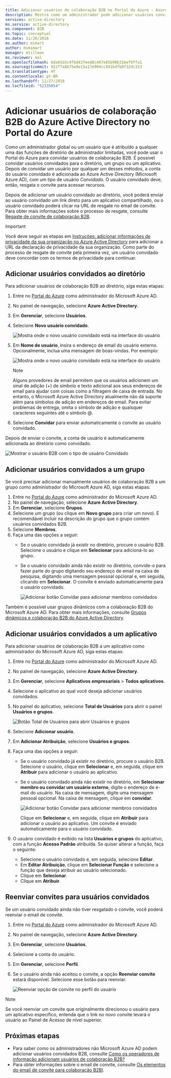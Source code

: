 ```yaml
---
title: Adicionar usuários de colaboração B2B no Portal do Azure - Azure Active Directory | Microsoft Docs
description: Mostra como um administrador pode adicionar usuários convidados ao diretório de uma organização parceira usando a colaboração B2B do Azure Active Directory (Microsoft Azure AD).
services: active-directory
ms.service: active-directory
ms.component: B2B
ms.topic: conceptual
ms.date: 11/26/2018
ms.author: mimart
author: msmimart
manager: mtillman
ms.reviewer: mal
ms.openlocfilehash: bda01b5c9fbd43feed8c407e85b90b31bef0ffa1
ms.sourcegitcommit: 922f7a8b75e9e15a17e904cc941bdfb0f32dc153
ms.translationtype: HT
ms.contentlocale: pt-BR
ms.lasthandoff: 11/27/2018
ms.locfileid: "52335054"
---
```

# <a name="add-azure-active-directory-b2b-collaboration-users-in-the-azure-portal"></a>Adicionar usuários de colaboração B2B do Azure Active Directory no Portal do Azure

Como um administrador global ou um usuário que é atribuído a qualquer uma das funções de diretório de administrador limitadas, você pode usar o Portal do Azure para convidar usuários de colaboração B2B. É possível convidar usuários convidados para o diretório, um grupo ou um aplicativo. Depois de convidar um usuário por qualquer um desses métodos, a conta do usuário convidado é adicionada ao Azure Active Directory (Microsoft Azure AD), com um tipo de usuário *Convidado*. O usuário convidado deve, então, resgata o convite para acessar recursos.

Depois de adicionar um usuário convidado ao diretório, você poderá enviar ao usuário convidado um link direto para um aplicativo compartilhado, ou o usuário convidado poderá clicar na URL de resgate no email de convite. Para obter mais informações sobre o processo de resgate, consulte [Regaste de convite de colaboração B2B](redemption-experience.md).

> [!IMPORTANT]
> Você deve seguir as etapas em [Instruções: adicionar informações de privacidade da sua organização no Azure Active Directory](https://aka.ms/adprivacystatement) para adicionar a URL da declaração de privacidade da sua organização. Como parte do processo de resgate de convite pela primeira vez, um usuário convidado deve concordar com os termos de privacidade para continuar. 

## <a name="add-guest-users-to-the-directory"></a>Adicionar usuários convidados ao diretório

Para adicionar usuários de colaboração B2B ao diretório, siga estas etapas:

1. Entre no [Portal do Azure](https://portal.azure.com) como administrador do Microsoft Azure AD.
2. No painel de navegação, selecione **Azure Active Directory**.
3. Em **Gerenciar**, selecione **Usuários**.
4. Selecione **Novo usuário convidado**.

   ![Mostra onde o novo usuário convidado está na interface do usuário](./media/add-users-administrator/NewGuestUser-Directory.png) 
 
5. Em **Nome de usuário**, insira o endereço de email do usuário externo. Opcionalmente, inclua uma mensagem de boas-vindas. Por exemplo: 

   ![Mostra onde o novo usuário convidado está na interface do usuário](./media/add-users-administrator/InviteGuest.png) 

    > [!NOTE]
    > Alguns provedores de email permitem que os usuários adicionem um sinal de adição (+) de símbolo e texto adicional aos seus endereços de email para ajudar com coisas como a filtragem de caixa de entrada. No entanto, o Microsoft Azure Active Directory atualmente não dá suporte além para símbolos de adição em endereços de email. Para evitar problemas de entrega, omita o símbolo de adição e quaisquer caracteres seguintes até o símbolo @.

6. Selecione **Convidar** para enviar automaticamente o convite ao usuário convidado. 
 
Depois de enviar o convite, a conta de usuário é automaticamente adicionada ao diretório como convidado.


![Mostrar o usuário B2B com o tipo de usuário Convidado](./media/add-users-administrator/GuestUserType.png)  

## <a name="add-guest-users-to-a-group"></a>Adicionar usuários convidados a um grupo
Se você precisar adicionar manualmente usuários de colaboração B2B a um grupo como administrador do Microsoft Azure AD, siga estas etapas:

1. Entre no [Portal do Azure](https://portal.azure.com) como administrador do Microsoft Azure AD.
2. No painel de navegação, selecione **Azure Active Directory**.
3. Em **Gerenciar**, selecione **Grupos**.
4. Selecione um grupo (ou clique em **Novo grupo** para criar um novo). É recomendável incluir na descrição do grupo que o grupo contém usuários convidados B2B.
5. Selecione **Membros**. 
6. Faça uma das opções a seguir:
   - Se o usuário convidado já existir no diretório, procure o usuário B2B. Selecione o usuário e clique em **Selecionar** para adicioná-lo ao grupo.
   - Se o usuário convidado ainda não existir no diretório, convide-o para fazer parte do grupo digitando seu endereço de email na caixa de pesquisa, digitando uma mensagem pessoal opcional e, em seguida, clicando em **Selecionar**. O convite é enviado automaticamente para o usuário convidado.
     
     ![Adicionar botão Convidar para adicionar membros convidados](./media/add-users-administrator/GroupInvite.png)
   
Também é possível usar grupos dinâmicos com a colaboração B2B do Microsoft Azure AD. Para obter mais informações, consulte [Grupos dinâmicos e colaboração B2B do Azure Active Directory](use-dynamic-groups.md).

## <a name="add-guest-users-to-an-application"></a>Adicionar usuários convidados a um aplicativo

Para adicionar usuários de colaboração B2B a um aplicativo como administrador do Microsoft Azure AD, siga estas etapas:

1. Entre no [Portal do Azure](https://portal.azure.com) como administrador do Microsoft Azure AD.
2. No painel de navegação, selecione **Azure Active Directory**.
3. Em **Gerenciar**, selecione **Aplicativos empresariais** > **Todos aplicativos**.
4. Selecione o aplicativo ao qual você deseja adicionar usuários convidados.
5. No painel do aplicativo, selecione **Total de Usuários** para abrir o painel **Usuários e grupos**.

    ![Botão Total de Usuários para abrir Usuários e grupos](./media/add-users-administrator/AppUsersAndGroups.png)

6. Selecione **Adicionar usuário**.
7. Em **Adicionar Atribuição**, selecione **Usuários e grupos**.
8. Faça uma das opções a seguir:
   - Se o usuário convidado já existir no diretório, procure o usuário B2B. Selecione o usuário, clique em **Selecionar** e, em seguida, clique em **Atribuir** para adicionar o usuário ao aplicativo.
   - Se o usuário convidado ainda não existir no diretório, em **Selecionar membro ou convidar um usuário externo**, digite o endereço de e-mail do usuário. Na caixa de mensagem, digite uma mensagem pessoal opcional. Na caixa de mensagem, clique em **convidar**.
           
       ![Adicionar botão Convidar para adicionar membros convidados](./media/add-users-administrator/AppInviteUsers.png)
   
      Clique em **Selecionar** e, em seguida, clique em **Atribuir** para adicionar o usuário ao aplicativo. Um convite é enviado automaticamente para o usuário convidado.

9. O usuário convidado é exibido na lista **Usuários e grupos** do aplicativo, com a função **Acesso Padrão** atribuída. Se quiser alterar a função, faça o seguinte:
   - Selecione o usuário convidado e, em seguida, selecione **Editar**. 
   - Em **Editar Atribuição**, clique em **Selecionar Função** e selecione a função que deseja atribuir ao usuário selecionado.
   - Clique em **Selecionar**.
   - Clique em **Atribuir**.
 
## <a name="resend-invitations-to-guest-users"></a>Reenviar convites para usuários convidados

Se um usuário convidado ainda não tiver resgatado o convite, você poderá reenviar o email de convite.

1. Entre no [Portal do Azure](https://portal.azure.com) como administrador do Microsoft Azure AD.
2. No painel de navegação, selecione **Azure Active Directory**.
3. Em **Gerenciar**, selecione **Usuários**.
5. Selecione a conta do usuário.
6. Em **Gerenciar**, selecione **Perfil**.
7. Se o usuário ainda não aceitou o convite, a opção **Reenviar convite** estará disponível. Selecione esse botão para reenviar.

   ![Reenviar opção de convite no perfil do usuário](./media/add-users-administrator/Resend-Invitation.png)

> [!NOTE]
> Se você reenviar um convite que originalmente direcionou o usuário para um aplicativo específico, entenda que o link no novo convite levará o usuário ao Painel de Acesso de nível superior.

## <a name="next-steps"></a>Próximas etapas

- Para saber como os administradores não Microsoft Azure AD podem adicionar usuários convidados B2B, consulte [Como os operadores de informação adicionam usuários de colaboração B2B?](add-users-information-worker.md)
- Para obter informações sobre o email de convite, consulte [Os elementos do email de convite para colaboração B2Bl](invitation-email-elements.md).

